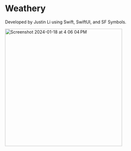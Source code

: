 # Weathery

Developed by Justin Li using Swift, SwiftUI, and SF Symbols.

<img width="387" alt="Screenshot 2024-01-18 at 4 06 04 PM" src="https://github.com/jqlgit/Weathery/assets/111467072/7a71d3da-fa74-41b2-aa3e-fc79e3cc3501">
